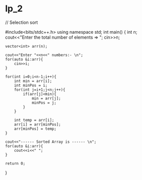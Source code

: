 # lp_2
// Selection sort

#include<bits/stdc++.h>
using namespace std;
int main()
{
    int n;
    cout<<"Enter the total number of elements => ";
    cin>>n;
    
    vector<int> arr(n);
    
    cout<<"Enter "<<n<<" numbers:- \n";
    for(auto &i:arr){
        cin>>i;
    }
    
    for(int i=0;i<n-1;i++){
        int min = arr[i];
        int minPos = i;
        for(int j=i+1;j<n;j++){
            if(arr[j]<min){
                min = arr[j];
                minPos = j;
            }
        }
        
        int temp = arr[i];
        arr[i] = arr[minPos];
        arr[minPos] = temp;
    }
    
    cout<<"------ Sorted Array is ------ \n";
    for(auto &i:arr){
        cout<<i<<" ";
    }
    
    return 0;
}
